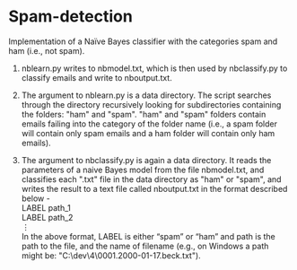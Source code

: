 # Spam-detection
Implementation of a Naïve Bayes classifier with the categories spam and ham (i.e., not spam).

1) nblearn.py writes to nbmodel.txt, which is then used by nbclassify.py to classify emails and write to nboutput.txt.  

2) The argument to nblearn.py is a data directory. The script searches through the directory recursively looking for subdirectories containing the folders: "ham" and "spam". "ham" and "spam" folders contain emails failing into the category of the folder name (i.e., a spam folder will contain only spam emails and a ham folder will contain only ham emails).

3) The argument to nbclassify.py is again a data directory. It reads the parameters of a naive Bayes model from the file nbmodel.txt, and classifies each ".txt" file in the data directory as "ham" or "spam", and writes the result to a text file called nboutput.txt in the format described below -  
LABEL path_1  
LABEL path_2  
⋮  
In the above format, LABEL is either “spam” or “ham” and path is the path to the file, and the name of filename (e.g., on Windows a path might be: "C:\dev\4\0001.2000-01-17.beck.txt").
